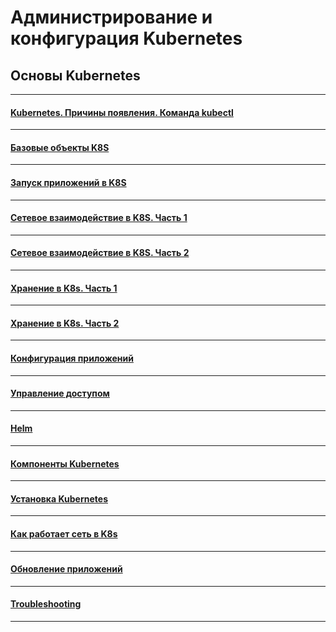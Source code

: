 # Администрирование и конфигурация Kubernetes

## Основы Kubernetes

---

#### [Kubernetes. Причины появления. Команда kubectl](./1.1/README.md)

---

#### [Базовые объекты K8S](./1.2/README.md)

---

#### [Запуск приложений в K8S](./1.3/README.md)

---

#### [Сетевое взаимодействие в K8S. Часть 1](./1.4/README.md)

---

#### [Сетевое взаимодействие в K8S. Часть 2](./1.5/README.md)

---

#### [Хранение в K8s. Часть 1](./2.1/README.md)

---

#### [Хранение в K8s. Часть 2](./2.2/README.md)

---

#### [Конфигурация приложений](./2.3/README.md)

---

#### [Управление доступом](./2.4/README.md)

---

#### [Helm](./2.5/README.md)

---

#### [Компоненты Kubernetes](./3.1/README.md)

---

#### [Установка Kubernetes](./3.2/README.md)

---

#### [Как работает сеть в K8s](./3.3/README.md)

---

#### [Обновление приложений](./3.4/README.md)

---

#### [Troubleshooting](./3.5/README.md)

---